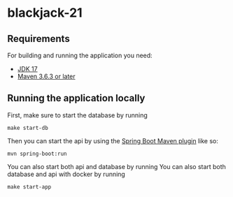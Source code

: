 # blackjack-21

## Requirements

For building and running the application you need:

- [JDK 17](https://www.azul.com/downloads/#downloads-table-zulu)
- [Maven 3.6.3 or later](https://maven.apache.org)

## Running the application locally

First, make sure to start the database by running
```
make start-db
```

Then you can start the api by using the [Spring Boot Maven plugin](https://docs.spring.io/spring-boot/docs/current/reference/html/build-tool-plugins-maven-plugin.html) like so:

```shell
mvn spring-boot:run
```

You can also start both api and database by running
You can also start both database and api with docker by running
```
make start-app
```